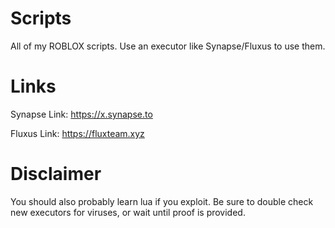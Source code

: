 # Scripts
All of my ROBLOX scripts. Use an executor like Synapse/Fluxus to use them.

# Links

Synapse Link:
https://x.synapse.to

Fluxus Link:
https://fluxteam.xyz

# Disclaimer

You should also probably learn lua if you exploit.
Be sure to double check new executors for viruses, or wait until proof is provided.
